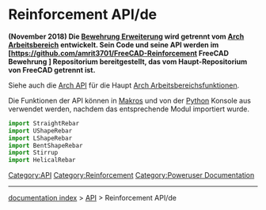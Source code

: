 # Reinforcement API/de
**(November 2018) Die [Bewehrung Erweiterung](Reinforcement_Addon/de.md) wird getrennt vom [Arch Arbeitsbereich](Arch_Workbench/de.md) entwickelt. Sein Code und seine API werden im [https://github.com/amrit3701/FreeCAD-Reinforcement FreeCAD Bewehrung ] Repositorium bereitgestellt, das vom Haupt-Repositorium von FreeCAD getrennt ist.**

Siehe auch die [Arch API](Arch_API/de.md) für die Haupt [Arch Arbeitsbereichsfunktionen](Arch_Workbench/de.md).

Die Funktionen der API können in [Makros](macros/de.md) und von der [Python](Python/de.md) Konsole aus verwendet werden, nachdem das entsprechende Modul importiert wurde. 
```python
import StraightRebar
import UShapeRebar
import LShapeRebar
import BentShapeRebar
import Stirrup
import HelicalRebar
```


 

[Category:API](Category:API.md) [Category:Reinforcement](Category:Reinforcement.md) [Category:Poweruser Documentation](Category:Poweruser_Documentation.md)

---
[documentation index](../README.md) > [API](Category:API.md) > Reinforcement API/de
